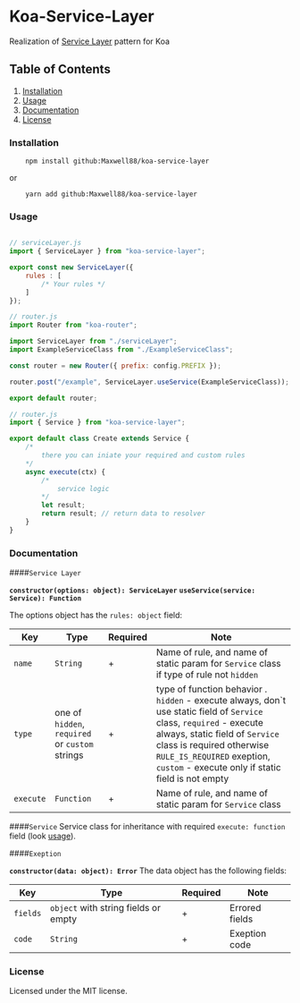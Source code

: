 # Koa-Service-Layer

Realization of [Service Layer](https://en.wikipedia.org/wiki/Service_layer) pattern for Koa

## Table of Contents

1.  [Installation](#installation)
2.  [Usage](#usage)
3.  [Documentation](#documentation)
4.  [License](#license)

### Installation

<a name="installation"></a>

```shell
    npm install github:Maxwell88/koa-service-layer
```

or

```shell
    yarn add github:Maxwell88/koa-service-layer
```

### Usage

<a name="usage"></a>

```javascript

// serviceLayer.js
import { ServiceLayer } from "koa-service-layer";

export const new ServiceLayer({
    rules : [
        /* Your rules */
    ]
});
```

```javascript
// router.js
import Router from "koa-router";

import ServiceLayer from "./serviceLayer";
import ExampleServiceClass from "./ExampleServiceClass";

const router = new Router({ prefix: config.PREFIX });

router.post("/example", ServiceLayer.useService(ExampleServiceClass));

export default router;
```

```javascript
// router.js
import { Service } from "koa-service-layer";

export default class Create extends Service {
    /*
        there you can iniate your required and custom rules
    */
    async execute(ctx) {
        /*
            service logic
        */
        let result;
        return result; // return data to resolver
    }
}
```

### Documentation

<a name="documentationpi"></a>

####`Service Layer`

**`constructor(options: object): ServiceLayer`**
**`useService(service: Service): Function`**

The options object has the `rules: object` field:

| Key       | Type                                            | Required | Note                                                                                                                                                                                                                                                                    |
| --------- | ----------------------------------------------- | -------- | ----------------------------------------------------------------------------------------------------------------------------------------------------------------------------------------------------------------------------------------------------------------------- |
| `name`    | `String`                                        | +        | Name of rule, and name of static param for `Service` class if type of rule not `hidden`                                                                                                                                                                                 |
| `type`    | one of `hidden`, `required` or `custom` strings | +        | type of function behavior . `hidden` - execute always, don\`t use static field of `Service` class, `required` - execute always, static field of `Service` class is required otherwise `RULE_IS_REQUIRED` exeption, `custom` - execute only if static field is not empty |
| `execute` | `Function`                                      | +        | Name of rule, and name of static param for `Service` class                                                                                                                                                                                                              |

####`Service`
Service class for inheritance with required `execute: function` field (look [usage](#usage)).


####`Exeption`

**`constructor(data: object): Error`**
The data object has the following fields:

| Key      | Type                                 | Required | Note           |
| -------- | ------------------------------------ | -------- | -------------- |
| `fields` | `object` with string fields or empty | +        | Errored fields |
| `code`   | `String`                             | +        | Exeption code  |

### License

<a name="license"></a>

Licensed under the MIT license.
